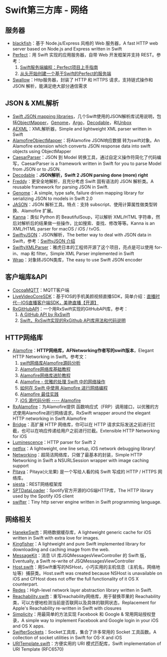 # Swift第三方库 - 网络
## 服务器
- [blackfish][1]：基于 Node.js/Express 风格的 Web 服务器，A fast HTTP web server based on Node.js and Express written in Swift
- [Perfect][2]：用 Swift 实现的应用服务器，自带 Web 开发框架并支持 REST。参考：
	1. [Swift服务端编程：Perfect项目上手指南][3]
	2. [从头开始创建一个基于Swift的Perfect的服务端][4]
- [Swallow][5]：Http服务器，封装了 HTTP 和 HTTPS 请求，支持链式操作和 JSON 解析，能满足绝大部分通信需求

## JSON & XML解析
- [Swift JSON mapping libraries][6]，几个Swift使用的JSON解析库试用说明，包括[ObjectMapper][7]，[Genome][8]，[Argo][9]，[Decodable][10]，和[Unbox][11]
- [AEXML][12]：XML解析器，Simple and lightweight XML parser written in Swift
- [AlamofireObjectMapper][13]：将Alamofire JSON响应数据 转为swift对象。An Alamofire extension which converts JSON response data into swift objects using ObjectMapper
- [CaesarParser][14]：JSON 到 Model 转换工具，通过自定义操作符简化了代码编写，CaesarParser is a framework written in Swift for you to parse Model from JSON or to JSON.
- [Decodable][15]：**JSON解析，Swift 2 JSON parsing done (more) right**
- [Freddy][16]：更安全地解析，且充分考虑 Swift 固有语法的 JSON 解析类。A reusable framework for parsing JSON in Swift.
- [Genome][17]：A simple, type safe, failure driven mapping library for serializing JSON to models in Swift 2.0
- [JASON][18]：JSON 解析工具。特点：支持 subscript、使用计算属性做类型转换、Alamofire 扩展。
- [Kanna][19]：类似 Python 的 BeautifulSoup，可以解析 XML/HTML 字符串，然后对解析后的结果做一些操作，比如搜索、查找、修改等等。Kanna is an XML/HTML parser for macOS / iOS / tvOS.
- [SwiftyJSON][20]：JSON解析，The better way to deal with JSON data in Swift，参考：[SwiftyJSON 介绍][21]
- [SwiftyXMLParser][22]：雅虎日本的工程师开源了这个项目，亮点是可以使用 for-in、map 和 filter。Simple XML Parser implemented in Swift
- [Wrap][23]：对象转JSON类库，The easy to use Swift JSON encoder

## 客户端库&API
- [CocoaMQTT][24]：MQTT客户端
 - [LiveVideoCoreSDK][25]：基于IOS的手机美颜视频直播SDK，简单介绍：[直播时代--IOS直播客户端SDK，美艳直播【开源】][26]
- [RxGitHubAPI][27]：一个用RxSwift实现的GitHubAPI库，参考：
	1. [A GitHub API by RxSwift][28]
	2. [Swift，RxSwift实现的RxGithub API库用法和代码说明][29]

## HTTP网络库
- [Alamofire][30]：**HTTP网络库，AFNetworking作者写的swift版本**，Elegant HTTP Networking in Swift。参考文：
	1. [swift网络库Alamofire源码分析][31]
	2. [Alamofire网络库基础教程][32]
	3. [Alamofire网络库进阶教程][33]
	4. [Alamofire - 优雅的处理 Swift 中的网络操作][34]
	5. [如何在 Swift 中使用 Alamofire 进行网络编程][35]
	6. [Alamofire 最佳实践][36]
	7. [iOS 源代码分析 ---- Alamofire][37]
- [RxAlamofire][38]：为Alamofire提供 函数响应式（FRP）调用接口，以优雅的方式使用Alamofire进行网络请求。RxSwift wrapper around the elegant HTTP networking in Swift Alamofire
- [Bridge][39]：高扩展 HTTP 网络库，你可以在 HTTP 请求实际发送之前进行拦截，也可以在响应传递给用户之前进行拦截。Extensible HTTP Networking for iOS
- [Luminescence][40]：HTTP parser for Swift 2
- [netfox][41]：A lightweight, one line setup, iOS network debugging library!
- [Networking][42]：超简洁网络库，只做了最基本的封装，Simple HTTP Networking in Swift a NSURLSession wrapper with image caching support
- [Pitaya][43]：Pitaya(火龙果) 是一个写给人看的纯 Swift 写成的 HTTP / HTTPS 网络库。
- [siesta][44]：REST网络框架库
- [SPTDataLoader][45]：Spotify官方开源的iOS端HTTP库，The HTTP library used by the Spotify iOS client
- [swifter][46]：Tiny http server engine written in Swift programming language.

## 网络相关
- [HanekeSwift][47]：网络数据缓存库，A lightweight generic cache for iOS written in Swift with extra love for images.
- [Kingfisher][48]：A lightweight and pure Swift implemented library for downloading and caching image from the web.
- [MessageKit][49]：消息 UI 库JSQMessagesViewController 的 Swift 版，Eventually, a Swift re-write of JSQMessagesViewController
- [Host.swift][50]：用Swift重写的NSHost，小巧实用的主机信息（主机名，网络地址等）捕获类。Host.swift was created because NSHost is unavailable on iOS and CFHost does not offer the full functionality of it OS X counterpart.
- [Redes][51]：High-level network layer abstraction library written in Swift.
- [Reachability.swift][52]：重写reachability网络库，用于替换苹果的 Reachability 类，可以方便地检测当前是否联网以及具体的联网状态，Replacement for Apple's Reachability re-written in Swift with closures
- [Simplicity][53]：用最简单的方法实现 Facebook 和 Google & 常用网站授权登录，A simple way to implement Facebook and Google login in your iOS and OS X apps.
- [SwifterSockets][54]：Socket工具库，集合了许多常用的 Socket 工具函数。A collection of socket utilities in Swift for OS-X and iOS
- [URITemplate.swift][55]：方便实用的 URI 模式匹配库，Swift implementation of URI Template (RFC6570)

[1]:	https://github.com/elliottminns/blackfish "blackfish"
[2]:	https://github.com/PerfectlySoft/Perfect "Perfect"
[3]:	http://mp.weixin.qq.com/s?__biz=MzA3ODg4MDk0Ng==&mid=402331193&idx=1&sn=dc07b803ef9377965f5a5092cc37ccab#rd
[4]:	http://www.jianshu.com/p/a4741a89f679 "从头开始创建一个基于Swift的Perfect的服务端"
[5]:	https://github.com/TheHolyGrail/Swallow "Swallow"
[6]:	http://alejandromp.com/blog/2015/10/28/swift-json-mapping-libraries/
[7]:	https://github.com/Hearst-DD/ObjectMapper "ObjectMapper"
[8]:	https://github.com/LoganWright/Genome "Genome"
[9]:	https://github.com/thoughtbot/Argo "Argo"
[10]:	https://github.com/Anviking/Decodable "Decodable"
[11]:	https://github.com/JohnSundell/Unbox "Unbox"
[12]:	https://github.com/tadija/AEXML
[13]:	https://github.com/tristanhimmelman/AlamofireObjectMapper "AlamofireObjectMapper"
[14]:	https://github.com/lancy/CaesarParser "CaesarParser"
[15]:	https://github.com/Anviking/Decodable "Decodable"
[16]:	https://github.com/bignerdranch/Freddy "Freddy"
[17]:	https://github.com/LoganWright/Genome "Genome"
[18]:	https://github.com/delba/JASON "JASON"
[19]:	https://github.com/tid-kijyun/Kanna "Kanna"
[20]:	https://github.com/SwiftyJSON/SwiftyJSON "SwiftyJSON"
[21]:	http://tangplin.github.io/swiftyjson/ "SwiftyJSON 介绍"
[22]:	https://github.com/yahoojapan/SwiftyXMLParser "SwiftyXMLParser"
[23]:	https://github.com/JohnSundell/Wrap "Wrap"
[24]:	https://github.com/emqtt/CocoaMQTT "CocoaMQTT"
[25]:	https://github.com/runner365/LiveVideoCoreSDK "LiveVideoCoreSDK"
[26]:	http://www.cnblogs.com/runner42/p/5241407.html "直播时代--IOS直播客户端SDK，美艳直播【开源】"
[27]:	https://github.com/FengDeng/RxGitHubAPI "RxGitHubAPI"
[28]:	http://fengdeng.github.io/blog/2016/01/29/a-github-api-by-rxswift/ "A GitHub API by RxSwift"
[29]:	http://fengdeng.github.io/blog/2016/01/31/rxgithub-apiku-yong-fa-he-dai-ma-shuo-ming/ "Swift，RxSwift实现的RxGithub API库用法和代码说明"
[30]:	https://github.com/Alamofire/Alamofire
[31]:	http://www.ethanwhy.com/2015/11/16/swift-alamofire-analyse/ "swift网络库Alamofire源码分析"
[32]:	http://www.jianshu.com/p/f1208b5e42d9 "Alamofire网络库基础教程"
[33]:	http://www.jianshu.com/p/30599f64a09c "Alamofire网络库进阶教程"
[34]:	http://swiftcafe.io/2015/12/14/alamofire/ "Alamofire - 优雅的处理 Swift 中的网络操作"
[35]:	http://swift.gg/2015/12/22/alamofire-beginner-guide/ "如何在 Swift 中使用 Alamofire 进行网络编程"
[36]:	https://github.com/ipader/SwiftGuide/wiki/Alamofire%20%E6%9C%80%E4%BD%B3%E5%AE%9E%E8%B7%B5 "Alamofire 最佳实践"
[37]:	http://draveness.me/ios-yuan-dai-ma-fen-xi-alamofire/
[38]:	https://github.com/RxSwiftCommunity/RxAlamofire "RxAlamofire"
[39]:	https://github.com/rawrjustin/Bridge "Bridge"
[40]:	https://github.com/Zewo/Luminescence "Luminescence"
[41]:	https://github.com/kasketis/netfox "netfox"
[42]:	https://github.com/3lvis/Networking "Networking"
[43]:	https://github.com/johnlui/Pitaya "Pitaya"
[44]:	https://github.com/bustoutsolutions/siesta "siesta"
[45]:	https://github.com/spotify/SPTDataLoader "SPTDataLoader"
[46]:	https://github.com/glock45/swifter "swifter"
[47]:	https://github.com/Haneke/HanekeSwift "HanekeSwift"
[48]:	https://github.com/onevcat/Kingfisher "Kingfisher"
[49]:	https://github.com/MessageKit/MessageKit "MessageKit"
[50]:	https://github.com/rjstelling/Host.swift "Host.swift"
[51]:	https://github.com/cuzv/Redes "Redes"
[52]:	https://github.com/ashleymills/Reachability.swift "Reachability.swift"
[53]:	https://github.com/SimplicityMobile/Simplicity "Simplicity"
[54]:	https://github.com/Swiftrien/SwifterSockets "SwifterSockets"
[55]:	https://github.com/kylef/URITemplate.swift "URITemplate.swift"